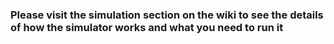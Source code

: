 ### Please visit the simulation section on the wiki to see the details of how the simulator works and what you need to run it
